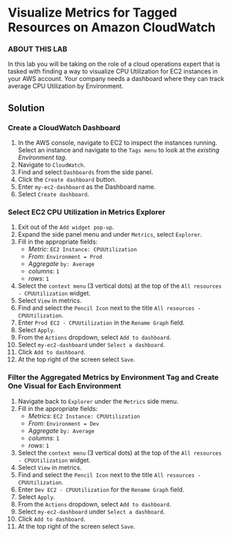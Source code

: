 # Visualize Metrics for Tagged Resources on Amazon CloudWatch

### ABOUT THIS LAB
In this lab you will be taking on the role of a cloud operations expert that is tasked with finding a way to visualize CPU Utilization for EC2 instances in your AWS account. Your company needs a dashboard where they can track average CPU Utilization by Environment.


## Solution

### Create a CloudWatch Dashboard
1. In the AWS console, navigate to EC2 to inspect the instances running. Select an instance and navigate to the `Tags menu` to look at the *existing Environment tag*.
2. Navigate to `CloudWatch`.
3. Find and select `Dashboards` from the side panel.
4. Click the `Create dashboard` button.
5. Enter `my-ec2-dashboard` as the Dashboard name.
6. Select `Create dashboard`.

### Select EC2 CPU Utilization in Metrics Explorer
1. Exit out of the `Add widget pop-up`.
2. Expand the side panel menu and under `Metrics`, select `Explorer`.
3. Fill in the appropriate fields:
    - *Metric*: `EC2 Instance: CPUUtilization`
    - *From*: `Environment = Prod`
    - *Aggregate* `by: Average`
    - *columns*: `1`
    - *rows*: `1`
4. Select the `context menu` (3 vertical dots) at the top of the `All resources - CPUUtilization` widget.
5. Select `View` in metrics.
6. Find and select the `Pencil Icon` next to the title `All resources - CPUUtilization`.
7. Enter `Prod EC2 - CPUUtilization` in the `Rename Graph` field.
8. Select `Apply`.
9.  From the `Actions` dropdown, select `Add to dashboard`.
10. Select `my-ec2-dashboard` under `Select a dashboard`.
11. Click `Add to dashboard`.
12. At the top right of the screen select `Save`.


### Filter the Aggregated Metrics by Environment Tag and Create One Visual for Each Environment
1. Navigate back to `Explorer` under the `Metrics` side menu.
2. Fill in the appropriate fields:
    - *Metrics*: `EC2 Instance: CPUUtilization`
    - *From*: `Environment = Dev`
    - *Aggregate* `by: Average`
    - *columns*: `1`
    - *rows*: `1`
3. Select the `context menu` (3 vertical dots) at the top of the `All resources - CPUUtilization` widget.
4. Select `View` in metrics.
5. Find and select the `Pencil Icon` next to the title `All resources - CPUUtilization`.
6. Enter `Dev EC2 - CPUUtilization` for the `Rename Graph` field.
7. Select `Apply`.
8. From the `Actions` dropdown, select `Add to dashboard`.
9. Select `my-ec2-dashboard` under `Select a dashboard`.
10. Click `Add to dashboard`.
11. At the top right of the screen select `Save`.
